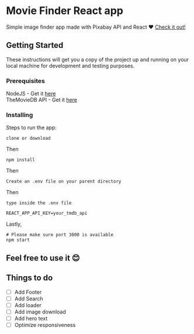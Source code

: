# Movie Finder React app
Simple image finder app made with Pixabay API and React :heart:
[Check it out!](https://johnleoclaudio.github.io/image-finder/)

## Getting Started

These instructions will get you a copy of the project up and running on your local machine for development and testing purposes.

### Prerequisites

NodeJS - Get it [here](https://nodejs.org/en/)<br>
TheMovieDB API - Get it [here](https://www.themoviedb.org/)

### Installing

Steps to run the app:
```
clone or download
```
Then
```
npm install
```
Then
```
Create an .env file on your parent directory
```
Then
```
type inside the .env file 

REACT_APP_API_KEY=your_tmdb_api
```
Lastly,
```
# Please make sure port 3000 is available
npm start
```

## Feel free to use it :blush:

## Things to do
- [ ] Add Footer
- [ ] Add Search
- [ ] Add loader
- [ ] Add image download
- [ ] Add hero text
- [ ] Optimize responsiveness